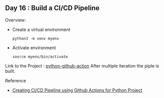 ## Day 16 : Build a CI/CD Pipeline 

Overview: 
- Create a virtual environment  

    `python3 -m venv myenv`

- Activate environment

    `source myenv/bin/activate`
    
    
Link to the Project : [python-github-action](https://github.com/akpradhn/python-github-action)
After multiple iteration the piple is built.

Reference
- [Creating CI/CD Pipeline using Github Actions for Python Project](https://www.youtube.com/watch?v=WTofttoD2xg)

